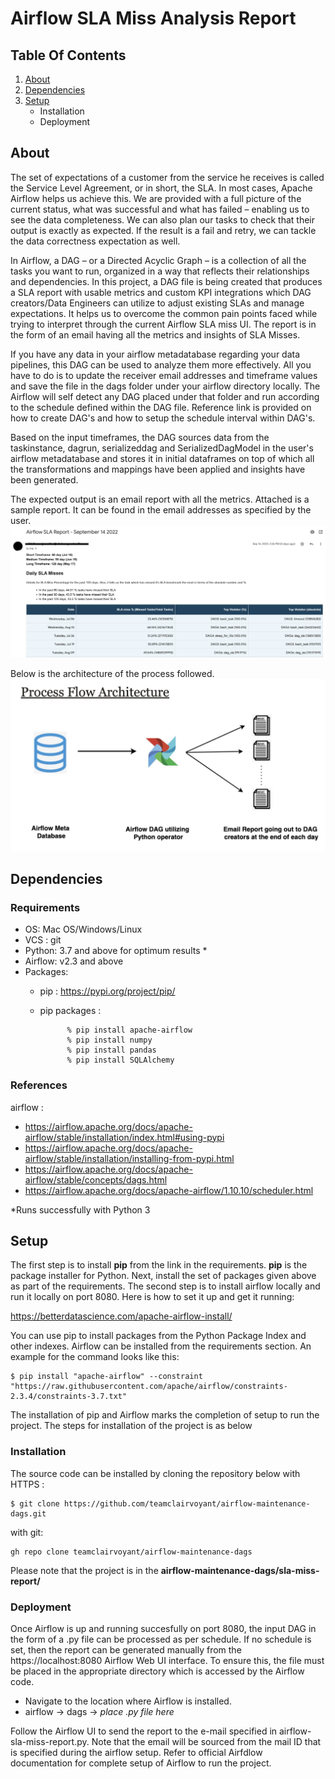 # Airflow SLA Miss Analysis Report
## Table Of Contents
1. [About](##about)
2. [Dependencies](##dependecies)
3. [Setup](##setup)
    - Installation
    - Deployment


## About
The set of expectations of a customer from the service he receives is called the Service Level Agreement, or in short, the SLA. 
In most cases, Apache Airflow helps us achieve this. We are provided with a full picture of the current status, what was successful and what has failed – enabling us to see the data completeness. We can also plan our tasks to check that their output is exactly as expected. If the result is a fail and retry, we can tackle the data correctness expectation as well.

In Airflow, a DAG – or a Directed Acyclic Graph – is a collection of all the tasks you want to run, organized in a way that reflects their relationships and dependencies. In this project, a DAG file is being created that produces a SLA report with usable metrics and custom KPI integrations which DAG creators/Data Engineers can utilize to adjust existing SLAs and manage expectations. It helps us to overcome the common pain points faced while trying to interpret through the current Airflow SLA miss UI. The report is in the form of an email having all the metrics and insights of SLA Misses.

If you have any data in your airflow metadatabase regarding your data pipelines, this DAG can be used to analyze them more effectively. All you have to do is to update the receiver email addresses and timeframe values and save the file in the dags folder under your airflow directory locally. The Airflow will self detect any DAG placed under that folder and run according to the schedule defined within the DAG file. Reference link is provided on how to create DAG's and how to setup the schedule interval within DAG's.

Based on the input timeframes, the DAG sources data from the taskinstance, dagrun, serializeddag and SerializedDagModel in the user's airflow metadatabase and stores it in initial dataframes on top of which all the transformations and mappings have been applied and insights have been generated.

The expected output is an email report with all the metrics. Attached is a sample report. It can be found in the email addresses as specified by the user.
![Airflow SLA miss Email Report Output1](/sla-miss-report/af1.png)

Below is the architecture of the process followed.
![Airflow SLA Process Flow Architecture](/sla-miss-report/af4.png) 

## Dependencies

### Requirements
- OS: Mac OS/Windows/Linux
- VCS : git
- Python: 3.7 and above for optimum results *
- Airflow: v2.3 and above
- Packages:
    - pip : https://pypi.org/project/pip/
    - pip packages :  

                % pip install apache-airflow
                % pip install numpy
                % pip install pandas
                % pip install SQLAlchemy

### References
airflow :
        
- https://airflow.apache.org/docs/apache-airflow/stable/installation/index.html#using-pypi
- https://airflow.apache.org/docs/apache-airflow/stable/installation/installing-from-pypi.html
- https://airflow.apache.org/docs/apache-airflow/stable/concepts/dags.html
- https://airflow.apache.org/docs/apache-airflow/1.10.10/scheduler.html


*Runs successfully with Python 3

## Setup
The first step is to install **pip** from the link in the requirements. **pip** is the package installer for Python. Next, install the set of packages given above as part of the requirements.
The second step is to install airflow locally and run it locally on port 8080. Here is how to set it up and get it running: 

https://betterdatascience.com/apache-airflow-install/

You can use pip to install packages from the Python Package Index and other indexes. Airflow can be installed from the requirements section. An example for the command looks like this:

    $ pip install "apache-airflow" --constraint "https://raw.githubusercontent.com/apache/airflow/constraints-2.3.4/constraints-3.7.txt"

The installation of pip and Airflow marks the completion of setup to run the project. The steps for installation of the project is as below

### Installation
The source code can be installed by cloning the repository below
with HTTPS :

    $ git clone https://github.com/teamclairvoyant/airflow-maintenance-dags.git

with git:

    gh repo clone teamclairvoyant/airflow-maintenance-dags

Please note that the project is in the **airflow-maintenance-dags/sla-miss-report/**

### Deployment
Once Airflow is up and running succesfully on port 8080, the input DAG in the form of a .py file can be processed as per schedule. If no schedule is set, then the report can be generated manually from the https://localhost:8080 Airflow Web UI interface. To ensure this, the file must be placed in the appropriate directory which is accessed by the Airflow code.

- Navigate to the location where Airflow is installed.
- airflow -> dags -> *place .py file here*

Follow the Airflow UI to send the report to the e-mail specified in airflow-sla-miss-report.py. Note that the email will be sourced from the mail ID that is specified during the airflow setup. Refer to official Airfdlow documentation for complete setup of Airflow to run the project.